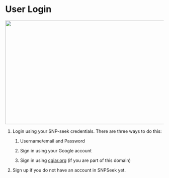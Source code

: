 # User Login

<img src="/img/image1.png"
style="width:6.5in;height:3.4526in" />

1.  Login using your SNP-seek credentials. There are three ways to do
    this:

    1.  Username/email and Password

    2.  Sign in using your Google account

    3.  Sign in using [<u>cgiar.org</u>](http://cgiar.org) (if you are
        part of this domain)

2.  Sign up if you do not have an account in SNPSeek yet.
